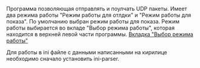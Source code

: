 Программа позволяющая отправлять и поулчать UDP пакеты. 
Имеет два режима работы "Режим работы для отлдки" и "Режим работы для показа". По умолчанию выбран режим работы для показа. 
Режим работы выбирается во вкладе "Выбор режима работы", которая находится в верхней левой части программы. 
[Вкладка "Выбор режима работы"](D:\PackageTesting\PackageTesting\PackageTesting\Choose.PNG)

Для работы в ini файле с данными написанными на кирилице необходимо сначало установить ini-parser.
